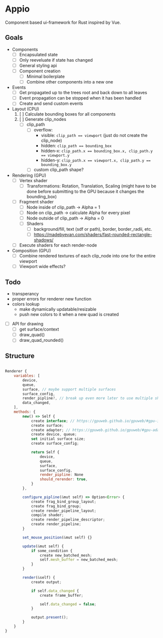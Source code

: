 # Appio

Component based ui-framework for Rust inspired by Vue.

## Goals

- Components
  - [ ] Encapsulated state
  - [ ] Only reeveluate if state has changed
  - [ ] General styling api
  - [ ] Component creation
    - [ ] Minimal boilerplate
    - [ ] Combine other components into a new one
- Events
  - [ ] Get propagated up to the trees root and back down to all leaves
  - [ ] Event propagation can be stopped when it has been handled
  - [ ] Create and send custom events
- Layout (CPU)
  1. [ ] Calculate bounding boxes for all components
  2. [ ] Generate clip_nodes
     - [ ] clip_path
       - [ ] overflow:
         - visible: `clip_path == viewport` (just do not create the clip_node)
         - hidden: `clip_path == bounding_box`
         - hidden-x: `clip_path.x == bounding_box.x, clip_path.y == viewport.y`
         - hidden-y: `clip_path.x == viewport.x, clip_path.y == bounding_box.y`
       - [ ] custom clip_path shape?
- Rendering (GPU)
  - [ ] Vertex shader
    - [ ] Transformations: Rotation, Translation, Scaling (might have to be done before submitting to the GPU because it changes the bounding_box)
  - [ ] Fragment shader
    - [ ] Node inside of clip_path -> Alpha = 1
    - [ ] Node on clip_path -> calculate Alpha for every pixel
    - [ ] Node outside of clip_path -> Alpha = 0
    - [ ] Shaders
      - [ ] background/fill, text (sdf or path), border, border_radii, etc.
      - [ ] https://madebyevan.com/shaders/fast-rounded-rectangle-shadows/
  - [ ] Execute shaders for each render-node
- Composition (GPU)
  - [ ] Combine rendered textures of each clip_node into one for the entire viewport
  - [ ] Viewport wide effects?

## Todo

- transperancy
- proper errors for renderer new function
- colors lookup
  - make dynamically updatable/resizable
  - push new colors to it when a new quad is created
- [ ] API for drawing
  - [ ] get surface/context
  - [ ] draw_quad()
  - [ ] draw_quad_rounded()

## Structure

```js

Renderer {
	variables: [
		device,
		queue,
		surface, // maybe support multiple surfaces
		surface_config,
		render_pipline?, // break up even more later to use multiple shaders
		data_changed,
	],
	methods: {
		new() => Self {
			create interface; // https://gpuweb.github.io/gpuweb/#gpu-interface
			create surface;
			create adapter; // https://gpuweb.github.io/gpuweb/#gpu-adapter
			create device, queue;
			set initial surface size;
			create surface_config;

			return Self {
				device,
				queue,
				surface,
				surface_config,
				render_pipline: None
				should_rerender: true,
			}
		},

		configure_pipline(&mut self) => Option<Error> {
			create frag_bind_group_layout;
			create frag_bind_group;
			create render_pipeline_layout;
			compile shader;
			create render_pipeline_descriptor;
			create render_pipeline;
		}

		set_mouse_position(&mut self) {}

		update(&mut self) {
			if some_condition {
				create new_batched_mesh;
				self.mesh_buffer = new_batched_mesh;
			}
		}

		render(&self) {
			create output;

			if self.data_changed {
				create frame_buffer;

				self.data_changed = false;
			}

			output.present();
		}
	}
}

```
